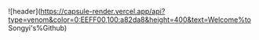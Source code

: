 ![header](https://capsule-render.vercel.app/api?type=venom&color=0:EEFF00,100:a82da8&height=400&text=Welcome%to  
Songyi's%Github)

<!---
songyiiii/songyiiii is a ✨ special ✨ repository because its `README.md` (this file) appears on your GitHub profile.
You can click the Preview link to take a look at your changes.
--->
